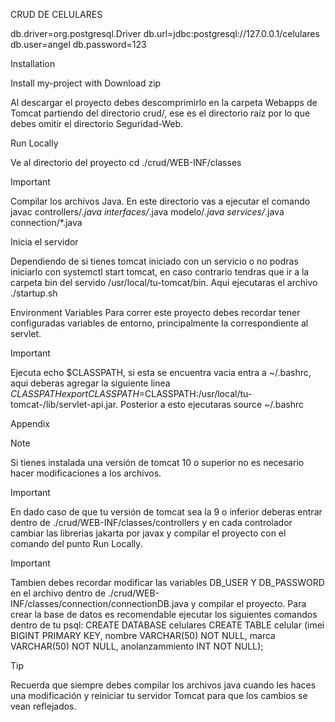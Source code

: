 CRUD DE CELULARES

db.driver=org.postgresql.Driver
db.url=jdbc:postgresql://127.0.0.1/celulares
db.user=angel
db.password=123

Installation

Install my-project with Download zip

Al descargar el proyecto debes descomprimirlo en la carpeta Webapps de Tomcat partiendo del directorio crud/, ese es el directorio raíz por lo que debes omitir el directorio Seguridad-Web.

Run Locally

Ve al directorio del proyecto cd ./crud/WEB-INF/classes

>[!IMPORTANT]
Compilar los archivos Java.
En este directorio vas a ejecutar el comando javac controllers/*.java interfaces/*.java modelo/*.java services/*.java connection/*.java

Inicia el servidor

Dependiendo de si tienes tomcat iniciado con un servicio o no podras iniciarlo con systemctl start tomcat, en caso contrario tendras que ir a la carpeta bin del servido /usr/local/tu-tomcat/bin. Aqui ejecutaras el archivo ./startup.sh

Environment Variables
Para correr este proyecto debes recordar tener configuradas variables de entorno, principalmente la correspondiente al servlet.

>[!IMPORTANT]
Ejecuta echo $CLASSPATH, si esta se encuentra vacia entra a ~/.bashrc, aqui deberas agregar la siguiente linea $CLASSPATH export CLASSPATH=$CLASSPATH:/usr/local/tu-tomcat-/lib/servlet-api.jar. Posterior a esto ejecutaras source ~/.bashrc

Appendix

>[!NOTE]
Si tienes instalada una versión de tomcat 10 o superior no es necesario hacer modificaciones a los archivos.

>[!IMPORTANT]
En dado caso de que tu versión de tomcat sea la 9 o inferior deberas entrar dentro de ./crud/WEB-INF/classes/controllers y en cada controlador cambiar las librerias jakarta por javax y compilar el proyecto con el comando del punto Run Locally.

>[!IMPORTANT]
Tambien debes recordar modificar las variables DB_USER Y DB_PASSWORD en el archivo dentro de ./crud/WEB-INF/classes/connection/connectionDB.java y compilar el proyecto. Para crear la base de datos es recomendable ejecutar los siguientes comandos dentro de tu psql: CREATE DATABASE celulares CREATE TABLE celular (imei BIGINT PRIMARY KEY, nombre VARCHAR(50) NOT NULL, marca VARCHAR(50) NOT NULL, anolanzammiento INT NOT NULL);

>[!TIP]
Recuerda que siempre debes compilar los archivos java cuando les haces una modificación y reiniciar tu servidor Tomcat para que los cambios se vean reflejados.
